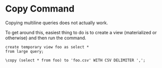 Copy Command
====

Copying multiline queries does not actually work.

To get around this, easiest thing to do is to create a view (materialized or
otherwise) and then run the command.

```
create temporary view foo as select *
from large query;

\copy (select * from foo) to 'foo.csv' WITH CSV DELIMITER ',';
